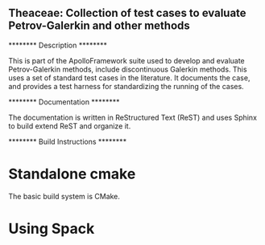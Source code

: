 Theaceae: Collection of test cases to evaluate Petrov-Galerkin and other methods
--------------------------------------------------------------------------------

******** Description ********

This is part of the ApolloFramework suite used to develop and evaluate
Petrov-Galerkin methods, include discontinuous Galerkin methods.  This uses a
set of standard test cases in the literature.  It documents the case, and
provides a test harness for standardizing the running of the cases.


******** Documentation ********

The documentation is written in ReStructured Text (ReST) and uses Sphinx to
build extend ReST and organize it.

******** Build Instructions ********

Standalone cmake
================

The basic build system is CMake.

Using Spack
================

